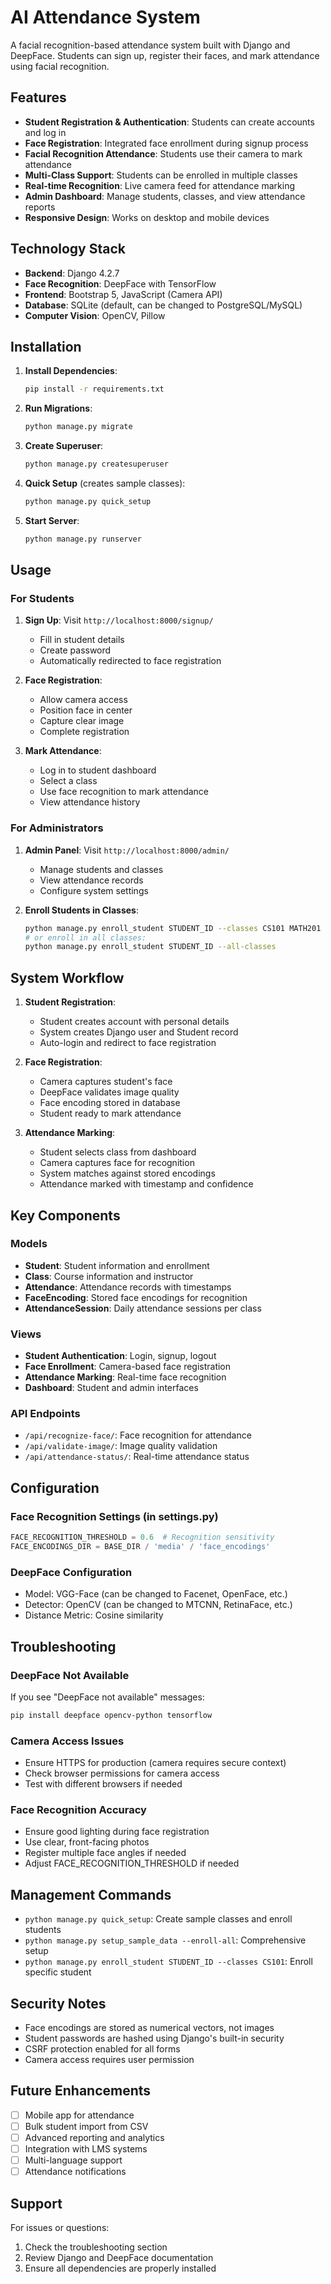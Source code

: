 # AI Attendance System

A facial recognition-based attendance system built with Django and DeepFace. Students can sign up, register their faces, and mark attendance using facial recognition.

## Features

- **Student Registration & Authentication**: Students can create accounts and log in
- **Face Registration**: Integrated face enrollment during signup process
- **Facial Recognition Attendance**: Students use their camera to mark attendance
- **Multi-Class Support**: Students can be enrolled in multiple classes
- **Real-time Recognition**: Live camera feed for attendance marking
- **Admin Dashboard**: Manage students, classes, and view attendance reports
- **Responsive Design**: Works on desktop and mobile devices

## Technology Stack

- **Backend**: Django 4.2.7
- **Face Recognition**: DeepFace with TensorFlow
- **Frontend**: Bootstrap 5, JavaScript (Camera API)
- **Database**: SQLite (default, can be changed to PostgreSQL/MySQL)
- **Computer Vision**: OpenCV, Pillow

## Installation

1. **Install Dependencies**:
   ```bash
   pip install -r requirements.txt
   ```

2. **Run Migrations**:
   ```bash
   python manage.py migrate
   ```

3. **Create Superuser**:
   ```bash
   python manage.py createsuperuser
   ```

4. **Quick Setup** (creates sample classes):
   ```bash
   python manage.py quick_setup
   ```

5. **Start Server**:
   ```bash
   python manage.py runserver
   ```

## Usage

### For Students

1. **Sign Up**: Visit `http://localhost:8000/signup/`
   - Fill in student details
   - Create password
   - Automatically redirected to face registration

2. **Face Registration**:
   - Allow camera access
   - Position face in center
   - Capture clear image
   - Complete registration

3. **Mark Attendance**:
   - Log in to student dashboard
   - Select a class
   - Use face recognition to mark attendance
   - View attendance history

### For Administrators

1. **Admin Panel**: Visit `http://localhost:8000/admin/`
   - Manage students and classes
   - View attendance records
   - Configure system settings

2. **Enroll Students in Classes**:
   ```bash
   python manage.py enroll_student STUDENT_ID --classes CS101 MATH201
   # or enroll in all classes:
   python manage.py enroll_student STUDENT_ID --all-classes
   ```

## System Workflow

1. **Student Registration**:
   - Student creates account with personal details
   - System creates Django user and Student record
   - Auto-login and redirect to face registration

2. **Face Registration**:
   - Camera captures student's face
   - DeepFace validates image quality
   - Face encoding stored in database
   - Student ready to mark attendance

3. **Attendance Marking**:
   - Student selects class from dashboard
   - Camera captures face for recognition
   - System matches against stored encodings
   - Attendance marked with timestamp and confidence

## Key Components

### Models
- **Student**: Student information and enrollment
- **Class**: Course information and instructor
- **Attendance**: Attendance records with timestamps
- **FaceEncoding**: Stored face encodings for recognition
- **AttendanceSession**: Daily attendance sessions per class

### Views
- **Student Authentication**: Login, signup, logout
- **Face Enrollment**: Camera-based face registration
- **Attendance Marking**: Real-time face recognition
- **Dashboard**: Student and admin interfaces

### API Endpoints
- `/api/recognize-face/`: Face recognition for attendance
- `/api/validate-image/`: Image quality validation
- `/api/attendance-status/`: Real-time attendance status

## Configuration

### Face Recognition Settings (in settings.py)
```python
FACE_RECOGNITION_THRESHOLD = 0.6  # Recognition sensitivity
FACE_ENCODINGS_DIR = BASE_DIR / 'media' / 'face_encodings'
```

### DeepFace Configuration
- Model: VGG-Face (can be changed to Facenet, OpenFace, etc.)
- Detector: OpenCV (can be changed to MTCNN, RetinaFace, etc.)
- Distance Metric: Cosine similarity

## Troubleshooting

### DeepFace Not Available
If you see "DeepFace not available" messages:
```bash
pip install deepface opencv-python tensorflow
```

### Camera Access Issues
- Ensure HTTPS for production (camera requires secure context)
- Check browser permissions for camera access
- Test with different browsers if needed

### Face Recognition Accuracy
- Ensure good lighting during face registration
- Use clear, front-facing photos
- Register multiple face angles if needed
- Adjust FACE_RECOGNITION_THRESHOLD if needed

## Management Commands

- `python manage.py quick_setup`: Create sample classes and enroll students
- `python manage.py setup_sample_data --enroll-all`: Comprehensive setup
- `python manage.py enroll_student STUDENT_ID --classes CS101`: Enroll specific student

## Security Notes

- Face encodings are stored as numerical vectors, not images
- Student passwords are hashed using Django's built-in security
- CSRF protection enabled for all forms
- Camera access requires user permission

## Future Enhancements

- [ ] Mobile app for attendance
- [ ] Bulk student import from CSV
- [ ] Advanced reporting and analytics
- [ ] Integration with LMS systems
- [ ] Multi-language support
- [ ] Attendance notifications

## Support

For issues or questions:
1. Check the troubleshooting section
2. Review Django and DeepFace documentation
3. Ensure all dependencies are properly installed
